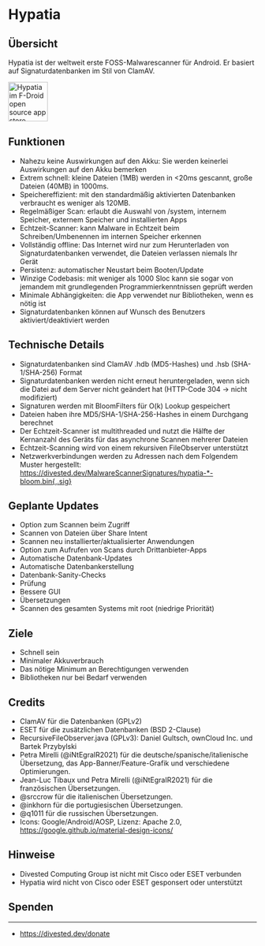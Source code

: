 Hypatia
=======

Übersicht
--------
Hypatia ist der weltweit erste FOSS-Malwarescanner für Android. Er basiert auf Signaturdatenbanken im Stil von ClamAV.

[<img src="https://fdroid.gitlab.io/artwork/badge/get-it-on.png"
     alt="Hypatia im F-Droid open source app store"
     height="80">](https://f-droid.org/packages/us.spotco.malwarescanner/)

Funktionen
--------
- Nahezu keine Auswirkungen auf den Akku: Sie werden keinerlei Auswirkungen auf den Akku bemerken
- Extrem schnell: kleine Dateien (1MB) werden in <20ms gescannt, große Dateien (40MB) in 1000ms.
- Speichereffizient: mit den standardmäßig aktivierten Datenbanken verbraucht es weniger als 120MB.
- Regelmäßiger Scan: erlaubt die Auswahl von /system, internem Speicher, externem Speicher und installierten Apps
- Echtzeit-Scanner: kann Malware in Echtzeit beim Schreiben/Umbenennen im internen Speicher erkennen
- Vollständig offline: Das Internet wird nur zum Herunterladen von Signaturdatenbanken verwendet, die Dateien verlassen niemals Ihr Gerät
- Persistenz: automatischer Neustart beim Booten/Update
- Winzige Codebasis: mit weniger als 1000 Sloc kann sie sogar von jemandem mit grundlegenden Programmierkenntnissen geprüft werden
- Minimale Abhängigkeiten: die App verwendet nur Bibliotheken, wenn es nötig ist
- Signaturdatenbanken können auf Wunsch des Benutzers aktiviert/deaktiviert werden

Technische Details
------------------
- Signaturdatenbanken sind ClamAV .hdb (MD5-Hashes) und .hsb (SHA-1/SHA-256) Format
- Signaturdatenbanken werden nicht erneut heruntergeladen, wenn sich die Datei auf dem Server nicht geändert hat (HTTP-Code 304 -> nicht modifiziert)
- Signaturen werden mit BloomFilters für O(k) Lookup gespeichert
- Dateien haben ihre MD5/SHA-1/SHA-256-Hashes in einem Durchgang berechnet
- Der Echtzeit-Scanner ist multithreaded und nutzt die Hälfte der Kernanzahl des Geräts für das asynchrone Scannen mehrerer Dateien
- Echtzeit-Scanning wird von einem rekursiven FileObserver unterstützt
- Netzwerkverbindungen werden zu Adressen nach dem Folgendem Muster hergestellt: https://divested.dev/MalwareScannerSignatures/hypatia-*-bloom.bin{,.sig}

Geplante Updates
----------------
- Option zum Scannen beim Zugriff
- Scannen von Dateien über Share Intent
- Scannen neu installierter/aktualisierter Anwendungen
- Option zum Aufrufen von Scans durch Drittanbieter-Apps
- Automatische Datenbank-Updates
- Automatische Datenbankerstellung
- Datenbank-Sanity-Checks
- Prüfung
- Bessere GUI
- Übersetzungen
- Scannen des gesamten Systems mit root (niedrige Priorität)

Ziele
-----
- Schnell sein
- Minimaler Akkuverbrauch
- Das nötige Minimum an Berechtigungen verwenden
- Bibliotheken nur bei Bedarf verwenden

Credits
-------
- ClamAV für die Datenbanken (GPLv2)
- ESET für die zusätzlichen Datenbanken (BSD 2-Clause)
- RecursiveFileObserver.java (GPLv3): Daniel Gultsch, ownCloud Inc. und Bartek Przybylski
- Petra Mirelli (@iNtEgraIR2021) für die deutsche/spanische/italienische Übersetzung, das App-Banner/Feature-Grafik und verschiedene Optimierungen.
- Jean-Luc Tibaux und Petra Mirelli (@iNtEgraIR2021) für die französischen Übersetzungen.
- @srccrow für die italienischen Übersetzungen.
- @inkhorn für die portugiesischen Übersetzungen.
- @q1011 für die russischen Übersetzungen.
- Icons: Google/Android/AOSP, Lizenz: Apache 2.0, https://google.github.io/material-design-icons/

Hinweise
-------
- Divested Computing Group ist nicht mit Cisco oder ESET verbunden
- Hypatia wird nicht von Cisco oder ESET gesponsert oder unterstützt

Spenden
-------
-------
- https://divested.dev/donate
